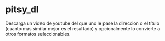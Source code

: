 # pitsy_dl
Descarga un video de youtube del que uno le pase la direccion o 
el título (cuanto más similar mejor es el resultado)
y opcionalmente lo convierte a otros formatos seleccionables.
